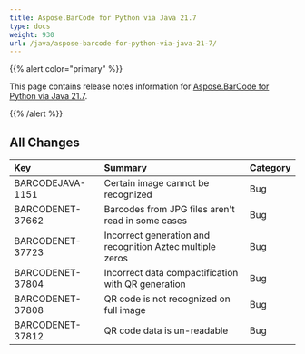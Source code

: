 ```yaml
---
title: Aspose.BarCode for Python via Java 21.7
type: docs
weight: 930
url: /java/aspose-barcode-for-python-via-java-21-7/
---
```


{{% alert color="primary" %}} 

This page contains release notes information for [Aspose.BarCode for Python via Java 21.7](https://downloads.aspose.com/barcode/pythonjava/new-releases/aspose.barcode-for-python-via-java-21.7/).

{{% /alert %}} 
## **All Changes**

|**Key**|**Summary**|**Category**|
| :- | :- | :- |
|BARCODEJAVA-1151|Certain image cannot be recognized|Bug|
|BARCODENET-37662|Barcodes from JPG files aren't read in some cases|Bug|
|BARCODENET-37723|Incorrect generation and recognition Aztec multiple zeros|Bug|
|BARCODENET-37804|Incorrect data compactification with QR generation|Bug|
|BARCODENET-37808|QR code is not recognized on full image|Bug|
|BARCODENET-37812|QR code data is un-readable|Bug|